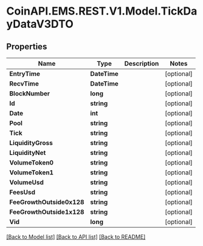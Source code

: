 
# CoinAPI.EMS.REST.V1.Model.TickDayDataV3DTO

## Properties

Name | Type | Description | Notes
------------ | ------------- | ------------- | -------------
**EntryTime** | **DateTime** |  | [optional] 
**RecvTime** | **DateTime** |  | [optional] 
**BlockNumber** | **long** |  | [optional] 
**Id** | **string** |  | [optional] 
**Date** | **int** |  | [optional] 
**Pool** | **string** |  | [optional] 
**Tick** | **string** |  | [optional] 
**LiquidityGross** | **string** |  | [optional] 
**LiquidityNet** | **string** |  | [optional] 
**VolumeToken0** | **string** |  | [optional] 
**VolumeToken1** | **string** |  | [optional] 
**VolumeUsd** | **string** |  | [optional] 
**FeesUsd** | **string** |  | [optional] 
**FeeGrowthOutside0x128** | **string** |  | [optional] 
**FeeGrowthOutside1x128** | **string** |  | [optional] 
**Vid** | **long** |  | [optional] 

[[Back to Model list]](../README.md#documentation-for-models)
[[Back to API list]](../README.md#documentation-for-api-endpoints)
[[Back to README]](../README.md)

